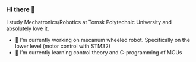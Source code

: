 ### Hi there 👋
I study Mechatronics/Robotics at Tomsk Polytechnic University and absolutely love it.

- 🔭 I’m currently working on mecanum wheeled robot. Specifically on the lower level (motor control with STM32)
- 🌱 I’m currently learning control theory and C-programming of MCUs
<!--
**JV4K/JV4K** is a ✨ _special_ ✨ repository because its `README.md` (this file) appears on your GitHub profile.

Here are some ideas to get you started:

- 🔭 I’m currently working on ...
- 🌱 I’m currently learning ...
- 👯 I’m looking to collaborate on ...
- 🤔 I’m looking for help with ...
- 💬 Ask me about ...
- 📫 How to reach me: ...
- 😄 Pronouns: ...
- ⚡ Fun fact: ...
-->
